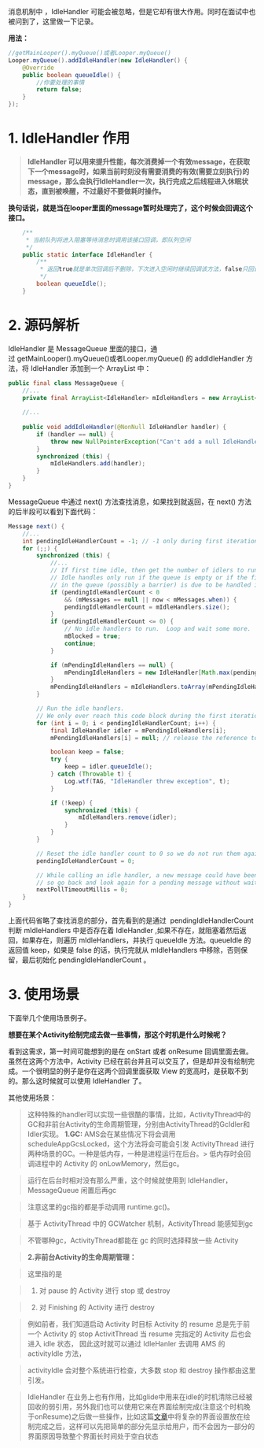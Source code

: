 消息机制中 ，IdleHandler 可能会被忽略，但是它却有很大作用。同时在面试中也被问到了，这里做一下记录。


**用法：**

```java
//getMainLooper().myQueue()或者Looper.myQueue()
Looper.myQueue().addIdleHandler(new IdleHandler() {  
    @Override  
    public boolean queueIdle() {  
        //你要处理的事情
        return false;    
    }  
});
```

# 1. IdleHandler 作用
> **IdleHandler 可以用来提升性能，每次消费掉一个有效message，在获取下一个message时，如果当前时刻没有需要消费的有效(需要立刻执行)的message，那么会执行IdleHandler一次，执行完成之后线程进入休眠状态，直到被唤醒，不过最好不要做耗时操作。**


**换句话说，就是当在looper里面的message暂时处理完了，这个时候会回调这个接口。**

```java
    /**
     * 当前队列将进入阻塞等待消息时调用该接口回调，即队列空闲
     */
    public static interface IdleHandler {
        /**
         * 返回true就是单次回调后不删除，下次进入空闲时继续回调该方法，false只回调单次
         */
        boolean queueIdle();
    }
```

# 2. 源码解析
IdleHandler 是 MessageQueue 里面的接口，通过 getMainLooper().myQueue()或者Looper.myQueue() 的 addIdleHandler 方法，将 IdleHandler 添加到一个 ArrayList 中：


```java
public final class MessageQueue {
    //...
    private final ArrayList<IdleHandler> mIdleHandlers = new ArrayList<IdleHandler>();
	
    //...
        
    public void addIdleHandler(@NonNull IdleHandler handler) {
        if (handler == null) {
            throw new NullPointerException("Can't add a null IdleHandler");
        }
        synchronized (this) {
            mIdleHandlers.add(handler);
        }
    }
}
```

MessageQueue 中通过 next() 方法查找消息，如果找到就返回，在 next() 方法的后半段可以看到下面代码：

```java
Message next() {
    //...
    int pendingIdleHandlerCount = -1; // -1 only during first iteration
    for (;;) {
        synchronized (this) {
            //...
            // If first time idle, then get the number of idlers to run.
            // Idle handles only run if the queue is empty or if the first message
            // in the queue (possibly a barrier) is due to be handled in the future.
            if (pendingIdleHandlerCount < 0
                && (mMessages == null || now < mMessages.when)) {
                pendingIdleHandlerCount = mIdleHandlers.size();
            }
            if (pendingIdleHandlerCount <= 0) {
                // No idle handlers to run.  Loop and wait some more.
                mBlocked = true;
                continue;
            }

            if (mPendingIdleHandlers == null) {
                mPendingIdleHandlers = new IdleHandler[Math.max(pendingIdleHandlerCount, 4)];
            }
            mPendingIdleHandlers = mIdleHandlers.toArray(mPendingIdleHandlers);
        }

        // Run the idle handlers.
        // We only ever reach this code block during the first iteration.
        for (int i = 0; i < pendingIdleHandlerCount; i++) {
            final IdleHandler idler = mPendingIdleHandlers[i];
            mPendingIdleHandlers[i] = null; // release the reference to the handler

            boolean keep = false;
            try {
                keep = idler.queueIdle();
            } catch (Throwable t) {
                Log.wtf(TAG, "IdleHandler threw exception", t);
            }

            if (!keep) {
                synchronized (this) {
                    mIdleHandlers.remove(idler);
                }
            }
        }

        // Reset the idle handler count to 0 so we do not run them again.
        pendingIdleHandlerCount = 0;

        // While calling an idle handler, a new message could have been delivered
        // so go back and look again for a pending message without waiting.
        nextPollTimeoutMillis = 0;
    }
}
```

上面代码省略了查找消息的部分，首先看到的是通过  pendingIdleHandlerCount 判断 mIdleHandlers 中是否存在着 IdleHandler ,如果不存在，就阻塞着然后返回，如果存在，则遍历 mIdleHandlers，并执行 queueIdle 方法。queueIdle 的返回值 keep，如果是 false 的话，执行完就从 mIdleHandlers 中移除，否则保留，最后初始化 pendingIdleHandlerCount 。

# 3. 使用场景
下面举几个使用场景例子。

**想要在某个Activity绘制完成去做一些事情，那这个时机是什么时候呢？**

看到这需求，第一时间可能想到的是在 onStart 或者 onResume 回调里面去做。虽然在这两个方法中，Activity 已经在前台并且可以交互了，但是却并没有绘制完成。一个很明显的例子是你在这两个回调里面获取 View 的宽高时，是获取不到的。那么这时候就可以使用 IdleHandler 了。


其他使用场景：
> 这种特殊的handler可以实现一些很酷的事情，比如，ActivityThread中的GC和非前台Activity的生命周期管理，分别由ActivityThread的GcIdler和Idler实现。
> **1.GC:**
AMS会在某些情况下将会调用 scheduleAppGcsLocked，这个方法将会可能会引发 ActivityThread 进行两种场景的GC。一种是低内存，一种是进程运行在后台。> 低内存时会回调进程中的 Activity 的 onLowMemory，然后gc。
> 

> 运行在后台时相对没有那么严重，这个时候就使用到 IdleHandler，MessageQueue 闲置后再gc
> 

> 注意这里的gc指的都是手动调用 runtime.gc()。
> 

> 基于 ActivityThread 中的 GCWatcher 机制，ActivityThread 能感知到gc

> 不管哪种gc，ActivityThread都能在 gc 的同时选择释放一些 Activity
> 

> **2.非前台Activity的生命周期管理：**

> 这里指的是

> 1. 对 pause 的 Activity 进行 stop 或 destroy

> 2. 对 Finishing 的 Activity 进行 destroy
> 

> 例如前者，我们知道启动 Activity 时目标 Activity 的 resume 总是先于前一个 Activity 的 stop
ActivitThread 当 resume 完指定的 Activity 后也会进入 idle 状态，
> 因此这时就可以通过 IdleHanler 去调用 AMS 的 activityIdle 方法，

> activityIdle 会对整个系统进行检查，大多数 stop 和 destroy 操作都由这里引发。


> IdleHandler 在业务上也有作用，比如glide中用来在idle的时机清除已经被回收的弱引用，另外我们也可以使用它来在界面绘制完成(注意这个时机晚于onResume)之后做一些操作，比如这篇[文章](https://blog.csdn.net/tencent_bugly/article/details/78395717)中将复杂的界面设置放在绘制完成之后，这样可以先把简单的部分先显示给用户，而不会因为一部分的界面原因导致整个界面长时间处于空白状态

